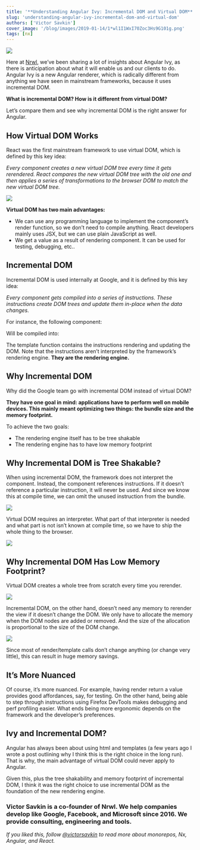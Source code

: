 ```yaml
---
title: '**Understanding Angular Ivy: Incremental DOM and Virtual DOM**'
slug: 'understanding-angular-ivy-incremental-dom-and-virtual-dom'
authors: ['Victor Savkin']
cover_image: '/blog/images/2019-01-14/1*wl1I1WxI70Zoc3Hs9G101g.png'
tags: [nx]
---
```


![](/blog/images/2019-01-14/1*9McDGpqiVh3sZ_CK74sxXw.avif)

Here at [Nrwl](/company), we’ve been sharing a lot of insights about Angular Ivy, as there is anticipation about what it will enable us and our clients to do. Angular Ivy is a new Angular renderer, which is radically different from anything we have seen in mainstream frameworks, because it uses incremental DOM.

**What is incremental DOM? How is it different from virtual DOM?**

Let’s compare them and see why incremental DOM is the right answer for Angular.

## How Virtual DOM Works

React was the first mainstream framework to use virtual DOM, which is defined by this key idea:

_Every component creates a new virtual DOM tree every time it gets rerendered. React compares the new virtual DOM tree with the old one and then applies a series of transformations to the browser DOM to match the new virtual DOM tree._

![](/blog/images/2019-01-14/1*48mwTh2nPA-_owlgwFK6Ew.avif)

**Virtual DOM has two main advantages:**

- We can use any programming language to implement the component’s render function, so we don’t need to compile anything. React developers mainly uses JSX, but we can use plain JavaScript as well.
- We get a value as a result of rendering component. It can be used for testing, debugging, etc..

## Incremental DOM

Incremental DOM is used internally at Google, and it is defined by this key idea:

_Every component gets compiled into a series of instructions. These instructions create DOM trees and update them in-place when the data changes._

For instance, the following component:

Will be compiled into:

The template function contains the instructions rendering and updating the DOM. Note that the instructions aren’t interpreted by the framework’s rendering engine. **They are the rendering engine.**

## Why Incremental DOM

Why did the Google team go with incremental DOM instead of virtual DOM?

**They have one goal in mind: applications have to perform well on mobile devices. This mainly meant optimizing two things: the bundle size and the memory footprint.**

To achieve the two goals:

- The rendering engine itself has to be tree shakable
- The rendering engine has to have low memory footprint

## Why Incremental DOM is Tree Shakable?

When using incremental DOM, the framework does not interpret the component. Instead, the component references instructions. If it doesn’t reference a particular instruction, it will never be used. And since we know this at compile time, we can omit the unused instruction from the bundle.

![](/blog/images/2019-01-14/1*6b-I9LFOBDy2awgf5xROqQ.avif)

Virtual DOM requires an interpreter. What part of that interpreter is needed and what part is not isn’t known at compile time, so we have to ship the whole thing to the browser.

![](/blog/images/2019-01-14/1*SGczWSmO23rMUMyzX3BtXA.avif)

## Why Incremental DOM Has Low Memory Footprint?

Virtual DOM creates a whole tree from scratch every time you rerender.

![](/blog/images/2019-01-14/1*ILRiBFf_PhCKHYEfPjuHwQ.avif)

Incremental DOM, on the other hand, doesn’t need any memory to rerender the view if it doesn’t change the DOM. We only have to allocate the memory when the DOM nodes are added or removed. And the size of the allocation is proportional to the size of the DOM change.

![](/blog/images/2019-01-14/1*3DcbCfvQWLNXTvo_4dYduA.avif)

Since most of render/template calls don’t change anything (or change very little), this can result in huge memory savings.

## It’s More Nuanced

Of course, it’s more nuanced. For example, having render return a value provides good affordances, say, for testing. On the other hand, being able to step through instructions using Firefox DevTools makes debugging and perf profiling easier. What ends being more ergonomic depends on the framework and the developer’s preferences.

## Ivy and Incremental DOM?

Angular has always been about using html and templates (a few years ago I wrote a post outlining why I think this is the right choice in the long run). That is why, the main advantage of virtual DOM could never apply to Angular.

Given this, plus the tree shakability and memory footprint of incremental DOM, I think it was the right choice to use incremental DOM as the foundation of the new rendering engine.

### Victor Savkin is a co-founder of Nrwl. We help companies develop like Google, Facebook, and Microsoft since 2016. We provide consulting, engineering and tools.

_If you liked this, follow_ [_@victorsavkin_](http://twitter.com/victorsavkin) _to read more about monorepos, Nx, Angular, and React._

